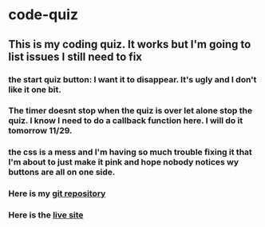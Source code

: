 # code-quiz
## This is my coding quiz. It works but I'm going to list issues I still need to fix
### the start quiz button: I want it to disappear. It's ugly and I don't like it one bit.
### The timer doesnt stop when the quiz is over let alone stop the quiz. I know I need to do a callback function here. I will do it tomorrow 11/29.
### the css is a mess and I'm having so much trouble fixing it that I'm about to just make it pink and hope nobody notices wy buttons are all on one side.

### Here is my [git repository](https://github.com/Naomilounsbury/code-quiz)

### Here is the [live site](https://naomilounsbury.github.io/code-quiz/)
